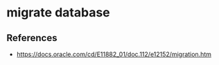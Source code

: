 # migrate database

## References
* https://docs.oracle.com/cd/E11882_01/doc.112/e12152/migration.htm

